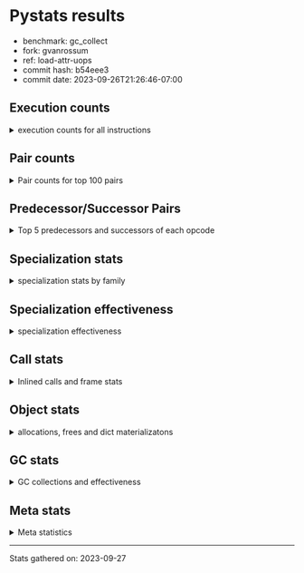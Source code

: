 
# Pystats results

- benchmark: gc_collect
- fork: gvanrossum
- ref: load-attr-uops
- commit hash: b54eee3
- commit date: 2023-09-26T21:26:46-07:00

## Execution counts

<details>
<summary> execution counts for all instructions </summary>

|Name | Count | Self | Cumulative | Miss ratio | 
|---|---:|---:|---:|---:|
| LOAD_FAST | 41,879,280 | 16.8% | 16.8% |  |
| STORE_ATTR_INSTANCE_VALUE | 32,256,000 | 12.9% | 29.7% |  |
| STORE_FAST | 24,215,100 | 9.7% | 39.4% |  |
| LOAD_FAST_LOAD_FAST | 16,519,680 | 6.6% | 46.1% |  |
| RESUME_CHECK | 16,515,960 | 6.6% | 52.7% | 0.0% |
| LOAD_CONST | 16,515,900 | 6.6% | 59.3% |  |
| RETURN_CONST | 16,512,000 | 6.6% | 65.9% |  |
| LOAD_GLOBAL_MODULE | 8,467,240 | 3.4% | 69.3% |  |
| FOR_ITER_RANGE | 8,455,740 | 3.4% | 72.7% |  |
| POP_TOP | 8,451,900 | 3.4% | 76.1% |  |
| CALL_PY_EXACT_ARGS | 8,451,840 | 3.4% | 79.5% |  |
| RETURN_VALUE | 8,067,960 | 3.2% | 82.7% |  |
| JUMP_BACKWARD | 8,067,840 | 3.2% | 86.0% |  |
| LOAD_ATTR_METHOD_WITH_VALUES | 8,064,000 | 3.2% | 89.2% |  |
| LOAD_ATTR_INSTANCE_VALUE | 8,064,000 | 3.2% | 92.4% |  |
| EXIT_INIT_CHECK | 8,064,000 | 3.2% | 95.7% |  |
| CALL_ALLOC_AND_ENTER_INIT | 8,064,000 | 3.2% | 98.9% |  |
| LOAD_GLOBAL_BUILTIN | 387,900 | 0.2% | 99.0% |  |
| GET_ITER | 387,900 | 0.2% | 99.2% |  |
| CALL_BUILTIN_CLASS | 387,900 | 0.2% | 99.4% |  |
| POP_JUMP_IF_FALSE | 387,840 | 0.2% | 99.5% |  |
| COMPARE_OP_INT | 387,840 | 0.2% | 99.7% |  |
| LOAD_ATTR_METHOD_NO_DICT | 384,000 | 0.2% | 99.8% |  |
| CALL_LIST_APPEND | 384,000 | 0.2% | 100.0% |  |
| PUSH_NULL | 15,540 | 0.0% | 100.0% |  |
| LOAD_ATTR_MODULE | 15,400 | 0.0% | 100.0% |  |
| CALL | 7,860 | 0.0% | 100.0% |  |
| CALL_BUILTIN_FAST_WITH_KEYWORDS | 7,680 | 0.0% | 100.0% |  |
| BUILD_LIST | 3,900 | 0.0% | 100.0% |  |
| POP_JUMP_IF_NOT_NONE | 3,840 | 0.0% | 100.0% |  |
| DELETE_FAST | 3,840 | 0.0% | 100.0% |  |
| BINARY_OP_SUBTRACT_FLOAT | 3,840 | 0.0% | 100.0% |  |
| BINARY_OP_MULTIPLY_INT | 3,840 | 0.0% | 100.0% |  |
| BINARY_OP_ADD_INT | 3,840 | 0.0% | 100.0% |  |
| BINARY_OP_ADD_FLOAT | 3,840 | 0.0% | 100.0% | 1.6% |
| LOAD_DEREF | 180 | 0.0% | 100.0% |  |
| CALL_FUNCTION_EX | 120 | 0.0% | 100.0% |  |
| NOP | 60 | 0.0% | 100.0% |  |
| LOAD_GLOBAL | 60 | 0.0% | 100.0% |  |
| LIST_EXTEND | 60 | 0.0% | 100.0% |  |
| COPY_FREE_VARS | 60 | 0.0% | 100.0% |  |
| CALL_INTRINSIC_1 | 60 | 0.0% | 100.0% |  |
| LOAD_ATTR | 40 | 0.0% | 100.0% |  |


</details>

## Pair counts

<details>
<summary> Pair counts for top 100 pairs </summary>

|Pair | Count | Self | Cumulative | 
|---|---:|---:|---:|
| STORE_ATTR_INSTANCE_VALUE RETURN_CONST | 16,128,000 | 6.5% | 6.5% |
| LOAD_FAST STORE_ATTR_INSTANCE_VALUE | 16,128,000 | 6.5% | 12.9% |
| LOAD_CONST LOAD_FAST | 16,128,000 | 6.5% | 19.4% |
| CALL_PY_EXACT_ARGS RESUME_CHECK | 8,451,840 | 3.4% | 22.8% |
| RETURN_CONST POP_TOP | 8,448,000 | 3.4% | 26.2% |
| STORE_FAST LOAD_GLOBAL_MODULE | 8,071,680 | 3.2% | 29.4% |
| STORE_FAST LOAD_FAST | 8,071,680 | 3.2% | 32.6% |
| RETURN_VALUE STORE_FAST | 8,067,840 | 3.2% | 35.9% |
| JUMP_BACKWARD FOR_ITER_RANGE | 8,067,840 | 3.2% | 39.1% |
| FOR_ITER_RANGE STORE_FAST | 8,067,840 | 3.2% | 42.4% |
| RESUME_CHECK LOAD_CONST | 8,064,060 | 3.2% | 45.6% |
| STORE_ATTR_INSTANCE_VALUE LOAD_FAST_LOAD_FAST | 8,064,000 | 3.2% | 48.8% |
| STORE_ATTR_INSTANCE_VALUE LOAD_CONST | 8,064,000 | 3.2% | 52.1% |
| RETURN_CONST EXIT_INIT_CHECK | 8,064,000 | 3.2% | 55.3% |
| RESUME_CHECK LOAD_FAST_LOAD_FAST | 8,064,000 | 3.2% | 58.5% |
| LOAD_GLOBAL_MODULE CALL_ALLOC_AND_ENTER_INIT | 8,064,000 | 3.2% | 61.8% |
| LOAD_FAST_LOAD_FAST STORE_ATTR_INSTANCE_VALUE | 8,064,000 | 3.2% | 65.0% |
| LOAD_FAST_LOAD_FAST LOAD_ATTR_INSTANCE_VALUE | 8,064,000 | 3.2% | 68.2% |
| LOAD_FAST STORE_FAST | 8,064,000 | 3.2% | 71.5% |
| LOAD_FAST LOAD_ATTR_METHOD_WITH_VALUES | 8,064,000 | 3.2% | 74.7% |
| LOAD_FAST CALL_PY_EXACT_ARGS | 8,064,000 | 3.2% | 77.9% |
| LOAD_ATTR_METHOD_WITH_VALUES LOAD_FAST | 8,064,000 | 3.2% | 81.1% |
| LOAD_ATTR_INSTANCE_VALUE STORE_ATTR_INSTANCE_VALUE | 8,064,000 | 3.2% | 84.4% |
| EXIT_INIT_CHECK RETURN_VALUE | 8,064,000 | 3.2% | 87.6% |
| CALL_ALLOC_AND_ENTER_INIT RESUME_CHECK | 8,064,000 | 3.2% | 90.8% |
| STORE_FAST JUMP_BACKWARD | 7,680,000 | 3.1% | 93.9% |
| POP_TOP LOAD_FAST | 7,680,000 | 3.1% | 97.0% |
| LOAD_GLOBAL_BUILTIN LOAD_FAST | 387,900 | 0.2% | 97.2% |
| GET_ITER FOR_ITER_RANGE | 387,900 | 0.2% | 97.3% |
| FOR_ITER_RANGE LOAD_FAST | 387,900 | 0.2% | 97.5% |
| CALL_BUILTIN_CLASS GET_ITER | 387,900 | 0.2% | 97.6% |
| STORE_FAST LOAD_GLOBAL_BUILTIN | 387,880 | 0.2% | 97.8% |
| LOAD_FAST CALL_BUILTIN_CLASS | 387,880 | 0.2% | 97.9% |
| LOAD_GLOBAL_MODULE LOAD_FAST_LOAD_FAST | 387,840 | 0.2% | 98.1% |
| LOAD_FAST_LOAD_FAST CALL_PY_EXACT_ARGS | 387,840 | 0.2% | 98.3% |
| LOAD_FAST LOAD_CONST | 387,840 | 0.2% | 98.4% |
| COMPARE_OP_INT POP_JUMP_IF_FALSE | 387,840 | 0.2% | 98.6% |
| RESUME_CHECK LOAD_FAST | 384,000 | 0.2% | 98.7% |
| POP_TOP RETURN_CONST | 384,000 | 0.2% | 98.9% |
| POP_TOP JUMP_BACKWARD | 384,000 | 0.2% | 99.0% |
| POP_JUMP_IF_FALSE LOAD_FAST | 384,000 | 0.2% | 99.2% |
| LOAD_FAST LOAD_ATTR_METHOD_NO_DICT | 384,000 | 0.2% | 99.3% |
| LOAD_FAST CALL_LIST_APPEND | 384,000 | 0.2% | 99.5% |
| LOAD_CONST COMPARE_OP_INT | 384,000 | 0.2% | 99.6% |
| LOAD_ATTR_METHOD_NO_DICT LOAD_FAST | 384,000 | 0.2% | 99.8% |
| CALL_LIST_APPEND LOAD_GLOBAL_MODULE | 384,000 | 0.2% | 99.9% |
| LOAD_ATTR_MODULE PUSH_NULL | 15,400 | 0.0% | 100.0% |
| LOAD_GLOBAL_MODULE LOAD_ATTR_MODULE | 15,380 | 0.0% | 100.0% |
| PUSH_NULL CALL | 7,740 | 0.0% | 100.0% |
| PUSH_NULL CALL_BUILTIN_FAST_WITH_KEYWORDS | 7,680 | 0.0% | 100.0% |
| LOAD_FAST RETURN_VALUE | 3,900 | 0.0% | 100.0% |
| STORE_FAST DELETE_FAST | 3,840 | 0.0% | 100.0% |
| RESUME_CHECK BUILD_LIST | 3,840 | 0.0% | 100.0% |
| POP_TOP LOAD_GLOBAL_MODULE | 3,840 | 0.0% | 100.0% |
| POP_JUMP_IF_NOT_NONE LOAD_FAST_LOAD_FAST | 3,840 | 0.0% | 100.0% |
| POP_JUMP_IF_FALSE JUMP_BACKWARD | 3,840 | 0.0% | 100.0% |
| LOAD_FAST_LOAD_FAST LOAD_FAST | 3,840 | 0.0% | 100.0% |
| LOAD_FAST POP_JUMP_IF_NOT_NONE | 3,840 | 0.0% | 100.0% |
| LOAD_FAST LOAD_GLOBAL_MODULE | 3,840 | 0.0% | 100.0% |
| LOAD_FAST BINARY_OP_SUBTRACT_FLOAT | 3,840 | 0.0% | 100.0% |
| LOAD_CONST BINARY_OP_ADD_INT | 3,840 | 0.0% | 100.0% |
| DELETE_FAST LOAD_GLOBAL_MODULE | 3,840 | 0.0% | 100.0% |
| CALL_BUILTIN_FAST_WITH_KEYWORDS STORE_FAST | 3,840 | 0.0% | 100.0% |
| CALL_BUILTIN_FAST_WITH_KEYWORDS POP_TOP | 3,840 | 0.0% | 100.0% |
| CALL STORE_FAST | 3,840 | 0.0% | 100.0% |
| CALL LOAD_FAST | 3,840 | 0.0% | 100.0% |
| BUILD_LIST STORE_FAST | 3,840 | 0.0% | 100.0% |
| BINARY_OP_SUBTRACT_FLOAT BINARY_OP_ADD_FLOAT | 3,840 | 0.0% | 100.0% |
| BINARY_OP_MULTIPLY_INT COMPARE_OP_INT | 3,840 | 0.0% | 100.0% |
| BINARY_OP_ADD_INT BINARY_OP_MULTIPLY_INT | 3,840 | 0.0% | 100.0% |
| BINARY_OP_ADD_FLOAT STORE_FAST | 3,840 | 0.0% | 100.0% |
| PUSH_NULL LOAD_FAST | 120 | 0.0% | 100.0% |
| LOAD_DEREF PUSH_NULL | 120 | 0.0% | 100.0% |
| CALL CALL | 100 | 0.0% | 100.0% |
| RETURN_VALUE RETURN_VALUE | 60 | 0.0% | 100.0% |
| RESUME_CHECK LOAD_DEREF | 60 | 0.0% | 100.0% |
| POP_TOP NOP | 60 | 0.0% | 100.0% |
| NOP LOAD_DEREF | 60 | 0.0% | 100.0% |
| LOAD_FAST CALL_FUNCTION_EX | 60 | 0.0% | 100.0% |
| LOAD_FAST BUILD_LIST | 60 | 0.0% | 100.0% |
| LOAD_DEREF LIST_EXTEND | 60 | 0.0% | 100.0% |
| LOAD_CONST STORE_FAST | 60 | 0.0% | 100.0% |
| LIST_EXTEND CALL_INTRINSIC_1 | 60 | 0.0% | 100.0% |
| COPY_FREE_VARS RESUME_CHECK | 60 | 0.0% | 100.0% |
| CALL_INTRINSIC_1 CALL_FUNCTION_EX | 60 | 0.0% | 100.0% |
| CALL_FUNCTION_EX RESUME_CHECK | 60 | 0.0% | 100.0% |
| CALL_FUNCTION_EX COPY_FREE_VARS | 60 | 0.0% | 100.0% |
| CALL POP_TOP | 60 | 0.0% | 100.0% |
| BUILD_LIST LOAD_DEREF | 60 | 0.0% | 100.0% |
| RETURN_VALUE LOAD_GLOBAL | 40 | 0.0% | 100.0% |
| STORE_FAST LOAD_GLOBAL | 20 | 0.0% | 100.0% |
| RETURN_VALUE LOAD_GLOBAL_MODULE | 20 | 0.0% | 100.0% |
| LOAD_GLOBAL_MODULE LOAD_ATTR | 20 | 0.0% | 100.0% |
| LOAD_GLOBAL LOAD_GLOBAL_MODULE | 20 | 0.0% | 100.0% |
| LOAD_GLOBAL LOAD_GLOBAL_BUILTIN | 20 | 0.0% | 100.0% |
| LOAD_GLOBAL LOAD_ATTR | 20 | 0.0% | 100.0% |
| LOAD_FAST CALL | 20 | 0.0% | 100.0% |
| LOAD_ATTR PUSH_NULL | 20 | 0.0% | 100.0% |
| LOAD_ATTR LOAD_ATTR_MODULE | 20 | 0.0% | 100.0% |
| CALL CALL_BUILTIN_CLASS | 20 | 0.0% | 100.0% |


</details>

## Predecessor/Successor Pairs

<details>
<summary> Top 5 predecessors and successors of each opcode </summary>

### EXIT_INIT_CHECK

<details>
<summary> Successors and predecessors for EXIT_INIT_CHECK </summary>

|Predecessors | Count | Percentage | 
|---|---:|---:|
| RETURN_CONST | 8,064,000 | 100.0% |

|Successors | Count | Percentage | 
|---|---:|---:|
| RETURN_VALUE | 8,064,000 | 100.0% |


</details>

### GET_ITER

<details>
<summary> Successors and predecessors for GET_ITER </summary>

|Predecessors | Count | Percentage | 
|---|---:|---:|
| CALL_BUILTIN_CLASS | 387,900 | 100.0% |

|Successors | Count | Percentage | 
|---|---:|---:|
| FOR_ITER_RANGE | 387,900 | 100.0% |


</details>

### NOP

<details>
<summary> Successors and predecessors for NOP </summary>

|Predecessors | Count | Percentage | 
|---|---:|---:|
| POP_TOP | 60 | 100.0% |

|Successors | Count | Percentage | 
|---|---:|---:|
| LOAD_DEREF | 60 | 100.0% |


</details>

### POP_TOP

<details>
<summary> Successors and predecessors for POP_TOP </summary>

|Predecessors | Count | Percentage | 
|---|---:|---:|
| RETURN_CONST | 8,448,000 | 100.0% |
| CALL_BUILTIN_FAST_WITH_KEYWORDS | 3,840 | 0.0% |
| CALL | 60 | 0.0% |

|Successors | Count | Percentage | 
|---|---:|---:|
| LOAD_FAST | 7,680,000 | 90.9% |
| RETURN_CONST | 384,000 | 4.5% |
| JUMP_BACKWARD | 384,000 | 4.5% |
| LOAD_GLOBAL_MODULE | 3,840 | 0.0% |
| NOP | 60 | 0.0% |


</details>

### PUSH_NULL

<details>
<summary> Successors and predecessors for PUSH_NULL </summary>

|Predecessors | Count | Percentage | 
|---|---:|---:|
| LOAD_ATTR_MODULE | 15,400 | 99.1% |
| LOAD_DEREF | 120 | 0.8% |
| LOAD_ATTR | 20 | 0.1% |

|Successors | Count | Percentage | 
|---|---:|---:|
| CALL | 7,740 | 49.8% |
| CALL_BUILTIN_FAST_WITH_KEYWORDS | 7,680 | 49.4% |
| LOAD_FAST | 120 | 0.8% |


</details>

### RETURN_VALUE

<details>
<summary> Successors and predecessors for RETURN_VALUE </summary>

|Predecessors | Count | Percentage | 
|---|---:|---:|
| EXIT_INIT_CHECK | 8,064,000 | 100.0% |
| LOAD_FAST | 3,900 | 0.0% |
| RETURN_VALUE | 60 | 0.0% |

|Successors | Count | Percentage | 
|---|---:|---:|
| STORE_FAST | 8,067,840 | 100.0% |
| RETURN_VALUE | 60 | 0.0% |
| LOAD_GLOBAL | 40 | 0.0% |
| LOAD_GLOBAL_MODULE | 20 | 0.0% |


</details>

### BUILD_LIST

<details>
<summary> Successors and predecessors for BUILD_LIST </summary>

|Predecessors | Count | Percentage | 
|---|---:|---:|
| RESUME_CHECK | 3,840 | 98.5% |
| LOAD_FAST | 60 | 1.5% |

|Successors | Count | Percentage | 
|---|---:|---:|
| STORE_FAST | 3,840 | 98.5% |
| LOAD_DEREF | 60 | 1.5% |


</details>

### CALL

<details>
<summary> Successors and predecessors for CALL </summary>

|Predecessors | Count | Percentage | 
|---|---:|---:|
| PUSH_NULL | 7,740 | 98.5% |
| CALL | 100 | 1.3% |
| LOAD_FAST | 20 | 0.3% |

|Successors | Count | Percentage | 
|---|---:|---:|
| STORE_FAST | 3,840 | 48.9% |
| LOAD_FAST | 3,840 | 48.9% |
| CALL | 100 | 1.3% |
| POP_TOP | 60 | 0.8% |
| CALL_BUILTIN_CLASS | 20 | 0.3% |


</details>

### CALL_FUNCTION_EX

<details>
<summary> Successors and predecessors for CALL_FUNCTION_EX </summary>

|Predecessors | Count | Percentage | 
|---|---:|---:|
| LOAD_FAST | 60 | 50.0% |
| CALL_INTRINSIC_1 | 60 | 50.0% |

|Successors | Count | Percentage | 
|---|---:|---:|
| RESUME_CHECK | 60 | 50.0% |
| COPY_FREE_VARS | 60 | 50.0% |


</details>

### CALL_INTRINSIC_1

<details>
<summary> Successors and predecessors for CALL_INTRINSIC_1 </summary>

|Predecessors | Count | Percentage | 
|---|---:|---:|
| LIST_EXTEND | 60 | 100.0% |

|Successors | Count | Percentage | 
|---|---:|---:|
| CALL_FUNCTION_EX | 60 | 100.0% |


</details>

### COPY_FREE_VARS

<details>
<summary> Successors and predecessors for COPY_FREE_VARS </summary>

|Predecessors | Count | Percentage | 
|---|---:|---:|
| CALL_FUNCTION_EX | 60 | 100.0% |

|Successors | Count | Percentage | 
|---|---:|---:|
| RESUME_CHECK | 60 | 100.0% |


</details>

### DELETE_FAST

<details>
<summary> Successors and predecessors for DELETE_FAST </summary>

|Predecessors | Count | Percentage | 
|---|---:|---:|
| STORE_FAST | 3,840 | 100.0% |

|Successors | Count | Percentage | 
|---|---:|---:|
| LOAD_GLOBAL_MODULE | 3,840 | 100.0% |


</details>

### JUMP_BACKWARD

<details>
<summary> Successors and predecessors for JUMP_BACKWARD </summary>

|Predecessors | Count | Percentage | 
|---|---:|---:|
| STORE_FAST | 7,680,000 | 95.2% |
| POP_TOP | 384,000 | 4.8% |
| POP_JUMP_IF_FALSE | 3,840 | 0.0% |

|Successors | Count | Percentage | 
|---|---:|---:|
| FOR_ITER_RANGE | 8,067,840 | 100.0% |


</details>

### LIST_EXTEND

<details>
<summary> Successors and predecessors for LIST_EXTEND </summary>

|Predecessors | Count | Percentage | 
|---|---:|---:|
| LOAD_DEREF | 60 | 100.0% |

|Successors | Count | Percentage | 
|---|---:|---:|
| CALL_INTRINSIC_1 | 60 | 100.0% |


</details>

### LOAD_ATTR

<details>
<summary> Successors and predecessors for LOAD_ATTR </summary>

|Predecessors | Count | Percentage | 
|---|---:|---:|
| LOAD_GLOBAL_MODULE | 20 | 50.0% |
| LOAD_GLOBAL | 20 | 50.0% |

|Successors | Count | Percentage | 
|---|---:|---:|
| PUSH_NULL | 20 | 50.0% |
| LOAD_ATTR_MODULE | 20 | 50.0% |


</details>

### LOAD_CONST

<details>
<summary> Successors and predecessors for LOAD_CONST </summary>

|Predecessors | Count | Percentage | 
|---|---:|---:|
| RESUME_CHECK | 8,064,060 | 48.8% |
| STORE_ATTR_INSTANCE_VALUE | 8,064,000 | 48.8% |
| LOAD_FAST | 387,840 | 2.3% |

|Successors | Count | Percentage | 
|---|---:|---:|
| LOAD_FAST | 16,128,000 | 97.7% |
| COMPARE_OP_INT | 384,000 | 2.3% |
| BINARY_OP_ADD_INT | 3,840 | 0.0% |
| STORE_FAST | 60 | 0.0% |


</details>

### LOAD_DEREF

<details>
<summary> Successors and predecessors for LOAD_DEREF </summary>

|Predecessors | Count | Percentage | 
|---|---:|---:|
| RESUME_CHECK | 60 | 33.3% |
| NOP | 60 | 33.3% |
| BUILD_LIST | 60 | 33.3% |

|Successors | Count | Percentage | 
|---|---:|---:|
| PUSH_NULL | 120 | 66.7% |
| LIST_EXTEND | 60 | 33.3% |


</details>

### LOAD_FAST

<details>
<summary> Successors and predecessors for LOAD_FAST </summary>

|Predecessors | Count | Percentage | 
|---|---:|---:|
| LOAD_CONST | 16,128,000 | 38.5% |
| STORE_FAST | 8,071,680 | 19.3% |
| LOAD_ATTR_METHOD_WITH_VALUES | 8,064,000 | 19.3% |
| POP_TOP | 7,680,000 | 18.3% |
| LOAD_GLOBAL_BUILTIN | 387,900 | 0.9% |

|Successors | Count | Percentage | 
|---|---:|---:|
| STORE_ATTR_INSTANCE_VALUE | 16,128,000 | 38.5% |
| STORE_FAST | 8,064,000 | 19.3% |
| LOAD_ATTR_METHOD_WITH_VALUES | 8,064,000 | 19.3% |
| CALL_PY_EXACT_ARGS | 8,064,000 | 19.3% |
| CALL_BUILTIN_CLASS | 387,880 | 0.9% |


</details>

### LOAD_FAST_LOAD_FAST

<details>
<summary> Successors and predecessors for LOAD_FAST_LOAD_FAST </summary>

|Predecessors | Count | Percentage | 
|---|---:|---:|
| STORE_ATTR_INSTANCE_VALUE | 8,064,000 | 48.8% |
| RESUME_CHECK | 8,064,000 | 48.8% |
| LOAD_GLOBAL_MODULE | 387,840 | 2.3% |
| POP_JUMP_IF_NOT_NONE | 3,840 | 0.0% |

|Successors | Count | Percentage | 
|---|---:|---:|
| STORE_ATTR_INSTANCE_VALUE | 8,064,000 | 48.8% |
| LOAD_ATTR_INSTANCE_VALUE | 8,064,000 | 48.8% |
| CALL_PY_EXACT_ARGS | 387,840 | 2.3% |
| LOAD_FAST | 3,840 | 0.0% |


</details>

### LOAD_GLOBAL

<details>
<summary> Successors and predecessors for LOAD_GLOBAL </summary>

|Predecessors | Count | Percentage | 
|---|---:|---:|
| RETURN_VALUE | 40 | 66.7% |
| STORE_FAST | 20 | 33.3% |

|Successors | Count | Percentage | 
|---|---:|---:|
| LOAD_GLOBAL_MODULE | 20 | 33.3% |
| LOAD_GLOBAL_BUILTIN | 20 | 33.3% |
| LOAD_ATTR | 20 | 33.3% |


</details>

### POP_JUMP_IF_FALSE

<details>
<summary> Successors and predecessors for POP_JUMP_IF_FALSE </summary>

|Predecessors | Count | Percentage | 
|---|---:|---:|
| COMPARE_OP_INT | 387,840 | 100.0% |

|Successors | Count | Percentage | 
|---|---:|---:|
| LOAD_FAST | 384,000 | 99.0% |
| JUMP_BACKWARD | 3,840 | 1.0% |


</details>

### POP_JUMP_IF_NOT_NONE

<details>
<summary> Successors and predecessors for POP_JUMP_IF_NOT_NONE </summary>

|Predecessors | Count | Percentage | 
|---|---:|---:|
| LOAD_FAST | 3,840 | 100.0% |

|Successors | Count | Percentage | 
|---|---:|---:|
| LOAD_FAST_LOAD_FAST | 3,840 | 100.0% |


</details>

### RETURN_CONST

<details>
<summary> Successors and predecessors for RETURN_CONST </summary>

|Predecessors | Count | Percentage | 
|---|---:|---:|
| STORE_ATTR_INSTANCE_VALUE | 16,128,000 | 97.7% |
| POP_TOP | 384,000 | 2.3% |

|Successors | Count | Percentage | 
|---|---:|---:|
| POP_TOP | 8,448,000 | 51.2% |
| EXIT_INIT_CHECK | 8,064,000 | 48.8% |


</details>

### STORE_FAST

<details>
<summary> Successors and predecessors for STORE_FAST </summary>

|Predecessors | Count | Percentage | 
|---|---:|---:|
| RETURN_VALUE | 8,067,840 | 33.3% |
| FOR_ITER_RANGE | 8,067,840 | 33.3% |
| LOAD_FAST | 8,064,000 | 33.3% |
| CALL_BUILTIN_FAST_WITH_KEYWORDS | 3,840 | 0.0% |
| CALL | 3,840 | 0.0% |

|Successors | Count | Percentage | 
|---|---:|---:|
| LOAD_GLOBAL_MODULE | 8,071,680 | 33.3% |
| LOAD_FAST | 8,071,680 | 33.3% |
| JUMP_BACKWARD | 7,680,000 | 31.7% |
| LOAD_GLOBAL_BUILTIN | 387,880 | 1.6% |
| DELETE_FAST | 3,840 | 0.0% |


</details>

### BINARY_OP_ADD_FLOAT

<details>
<summary> Successors and predecessors for BINARY_OP_ADD_FLOAT </summary>

|Predecessors | Count | Percentage | 
|---|---:|---:|
| BINARY_OP_SUBTRACT_FLOAT | 3,840 | 100.0% |

|Successors | Count | Percentage | 
|---|---:|---:|
| STORE_FAST | 3,840 | 100.0% |


</details>

### BINARY_OP_ADD_INT

<details>
<summary> Successors and predecessors for BINARY_OP_ADD_INT </summary>

|Predecessors | Count | Percentage | 
|---|---:|---:|
| LOAD_CONST | 3,840 | 100.0% |

|Successors | Count | Percentage | 
|---|---:|---:|
| BINARY_OP_MULTIPLY_INT | 3,840 | 100.0% |


</details>

### BINARY_OP_MULTIPLY_INT

<details>
<summary> Successors and predecessors for BINARY_OP_MULTIPLY_INT </summary>

|Predecessors | Count | Percentage | 
|---|---:|---:|
| BINARY_OP_ADD_INT | 3,840 | 100.0% |

|Successors | Count | Percentage | 
|---|---:|---:|
| COMPARE_OP_INT | 3,840 | 100.0% |


</details>

### BINARY_OP_SUBTRACT_FLOAT

<details>
<summary> Successors and predecessors for BINARY_OP_SUBTRACT_FLOAT </summary>

|Predecessors | Count | Percentage | 
|---|---:|---:|
| LOAD_FAST | 3,840 | 100.0% |

|Successors | Count | Percentage | 
|---|---:|---:|
| BINARY_OP_ADD_FLOAT | 3,840 | 100.0% |


</details>

### CALL_ALLOC_AND_ENTER_INIT

<details>
<summary> Successors and predecessors for CALL_ALLOC_AND_ENTER_INIT </summary>

|Predecessors | Count | Percentage | 
|---|---:|---:|
| LOAD_GLOBAL_MODULE | 8,064,000 | 100.0% |

|Successors | Count | Percentage | 
|---|---:|---:|
| RESUME_CHECK | 8,064,000 | 100.0% |


</details>

### CALL_BUILTIN_CLASS

<details>
<summary> Successors and predecessors for CALL_BUILTIN_CLASS </summary>

|Predecessors | Count | Percentage | 
|---|---:|---:|
| LOAD_FAST | 387,880 | 100.0% |
| CALL | 20 | 0.0% |

|Successors | Count | Percentage | 
|---|---:|---:|
| GET_ITER | 387,900 | 100.0% |


</details>

### CALL_BUILTIN_FAST_WITH_KEYWORDS

<details>
<summary> Successors and predecessors for CALL_BUILTIN_FAST_WITH_KEYWORDS </summary>

|Predecessors | Count | Percentage | 
|---|---:|---:|
| PUSH_NULL | 7,680 | 100.0% |

|Successors | Count | Percentage | 
|---|---:|---:|
| STORE_FAST | 3,840 | 50.0% |
| POP_TOP | 3,840 | 50.0% |


</details>

### CALL_LIST_APPEND

<details>
<summary> Successors and predecessors for CALL_LIST_APPEND </summary>

|Predecessors | Count | Percentage | 
|---|---:|---:|
| LOAD_FAST | 384,000 | 100.0% |

|Successors | Count | Percentage | 
|---|---:|---:|
| LOAD_GLOBAL_MODULE | 384,000 | 100.0% |


</details>

### CALL_PY_EXACT_ARGS

<details>
<summary> Successors and predecessors for CALL_PY_EXACT_ARGS </summary>

|Predecessors | Count | Percentage | 
|---|---:|---:|
| LOAD_FAST | 8,064,000 | 95.4% |
| LOAD_FAST_LOAD_FAST | 387,840 | 4.6% |

|Successors | Count | Percentage | 
|---|---:|---:|
| RESUME_CHECK | 8,451,840 | 100.0% |


</details>

### COMPARE_OP_INT

<details>
<summary> Successors and predecessors for COMPARE_OP_INT </summary>

|Predecessors | Count | Percentage | 
|---|---:|---:|
| LOAD_CONST | 384,000 | 99.0% |
| BINARY_OP_MULTIPLY_INT | 3,840 | 1.0% |

|Successors | Count | Percentage | 
|---|---:|---:|
| POP_JUMP_IF_FALSE | 387,840 | 100.0% |


</details>

### FOR_ITER_RANGE

<details>
<summary> Successors and predecessors for FOR_ITER_RANGE </summary>

|Predecessors | Count | Percentage | 
|---|---:|---:|
| JUMP_BACKWARD | 8,067,840 | 95.4% |
| GET_ITER | 387,900 | 4.6% |

|Successors | Count | Percentage | 
|---|---:|---:|
| STORE_FAST | 8,067,840 | 95.4% |
| LOAD_FAST | 387,900 | 4.6% |


</details>

### LOAD_ATTR_INSTANCE_VALUE

<details>
<summary> Successors and predecessors for LOAD_ATTR_INSTANCE_VALUE </summary>

|Predecessors | Count | Percentage | 
|---|---:|---:|
| LOAD_FAST_LOAD_FAST | 8,064,000 | 100.0% |

|Successors | Count | Percentage | 
|---|---:|---:|
| STORE_ATTR_INSTANCE_VALUE | 8,064,000 | 100.0% |


</details>

### LOAD_ATTR_METHOD_NO_DICT

<details>
<summary> Successors and predecessors for LOAD_ATTR_METHOD_NO_DICT </summary>

|Predecessors | Count | Percentage | 
|---|---:|---:|
| LOAD_FAST | 384,000 | 100.0% |

|Successors | Count | Percentage | 
|---|---:|---:|
| LOAD_FAST | 384,000 | 100.0% |


</details>

### LOAD_ATTR_METHOD_WITH_VALUES

<details>
<summary> Successors and predecessors for LOAD_ATTR_METHOD_WITH_VALUES </summary>

|Predecessors | Count | Percentage | 
|---|---:|---:|
| LOAD_FAST | 8,064,000 | 100.0% |

|Successors | Count | Percentage | 
|---|---:|---:|
| LOAD_FAST | 8,064,000 | 100.0% |


</details>

### LOAD_ATTR_MODULE

<details>
<summary> Successors and predecessors for LOAD_ATTR_MODULE </summary>

|Predecessors | Count | Percentage | 
|---|---:|---:|
| LOAD_GLOBAL_MODULE | 15,380 | 99.9% |
| LOAD_ATTR | 20 | 0.1% |

|Successors | Count | Percentage | 
|---|---:|---:|
| PUSH_NULL | 15,400 | 100.0% |


</details>

### LOAD_GLOBAL_BUILTIN

<details>
<summary> Successors and predecessors for LOAD_GLOBAL_BUILTIN </summary>

|Predecessors | Count | Percentage | 
|---|---:|---:|
| STORE_FAST | 387,880 | 100.0% |
| LOAD_GLOBAL | 20 | 0.0% |

|Successors | Count | Percentage | 
|---|---:|---:|
| LOAD_FAST | 387,900 | 100.0% |


</details>

### LOAD_GLOBAL_MODULE

<details>
<summary> Successors and predecessors for LOAD_GLOBAL_MODULE </summary>

|Predecessors | Count | Percentage | 
|---|---:|---:|
| STORE_FAST | 8,071,680 | 95.3% |
| CALL_LIST_APPEND | 384,000 | 4.5% |
| POP_TOP | 3,840 | 0.0% |
| LOAD_FAST | 3,840 | 0.0% |
| DELETE_FAST | 3,840 | 0.0% |

|Successors | Count | Percentage | 
|---|---:|---:|
| CALL_ALLOC_AND_ENTER_INIT | 8,064,000 | 95.2% |
| LOAD_FAST_LOAD_FAST | 387,840 | 4.6% |
| LOAD_ATTR_MODULE | 15,380 | 0.2% |
| LOAD_ATTR | 20 | 0.0% |


</details>

### RESUME_CHECK

<details>
<summary> Successors and predecessors for RESUME_CHECK </summary>

|Predecessors | Count | Percentage | 
|---|---:|---:|
| CALL_PY_EXACT_ARGS | 8,451,840 | 51.2% |
| CALL_ALLOC_AND_ENTER_INIT | 8,064,000 | 48.8% |
| COPY_FREE_VARS | 60 | 0.0% |
| CALL_FUNCTION_EX | 60 | 0.0% |

|Successors | Count | Percentage | 
|---|---:|---:|
| LOAD_CONST | 8,064,060 | 48.8% |
| LOAD_FAST_LOAD_FAST | 8,064,000 | 48.8% |
| LOAD_FAST | 384,000 | 2.3% |
| BUILD_LIST | 3,840 | 0.0% |
| LOAD_DEREF | 60 | 0.0% |


</details>

### STORE_ATTR_INSTANCE_VALUE

<details>
<summary> Successors and predecessors for STORE_ATTR_INSTANCE_VALUE </summary>

|Predecessors | Count | Percentage | 
|---|---:|---:|
| LOAD_FAST | 16,128,000 | 50.0% |
| LOAD_FAST_LOAD_FAST | 8,064,000 | 25.0% |
| LOAD_ATTR_INSTANCE_VALUE | 8,064,000 | 25.0% |

|Successors | Count | Percentage | 
|---|---:|---:|
| RETURN_CONST | 16,128,000 | 50.0% |
| LOAD_FAST_LOAD_FAST | 8,064,000 | 25.0% |
| LOAD_CONST | 8,064,000 | 25.0% |


</details>


</details>

## Specialization stats

<details>
<summary> specialization stats by family </summary>

### BINARY_OP

<details>
<summary> specialization stats for BINARY_OP family </summary>

|Kind | Count | Ratio | 
|---|---|---|
|          hit |        15300 | 99.6% |
|         miss |           60 | 0.4% |


</details>

### CALL

<details>
<summary> specialization stats for CALL family </summary>

|Kind | Count | Ratio | 
|---|---|---|
| specialization.deferred |         7740 | 0.0% |
|          hit |     17295420 | 100.0% |

#### Specialization attempts

| | Count | Ratio | 
|---|---:|---:|
| Success | 20 | 16.7% |
| Failure | 100 | 83.3% |

|Failure kind | Count | Ratio | 
|---|---:|---:|
| cfunc noargs | 100 | 100.0% |


</details>

### COMPARE_OP

<details>
<summary> specialization stats for COMPARE_OP family </summary>

|Kind | Count | Ratio | 
|---|---|---|
|          hit |       387840 | 100.0% |


</details>

### FOR_ITER

<details>
<summary> specialization stats for FOR_ITER family </summary>

|Kind | Count | Ratio | 
|---|---|---|
|          hit |      8455740 | 100.0% |


</details>

### JUMP_BACKWARD

<details>
<summary> specialization stats for JUMP_BACKWARD family </summary>

|Kind | Count | Ratio | 
|---|---|---|


</details>

### LOAD_ATTR

<details>
<summary> specialization stats for LOAD_ATTR family </summary>

|Kind | Count | Ratio | 
|---|---|---|
| specialization.deferred |           20 | 0.0% |
|          hit |     16527400 | 100.0% |

#### Specialization attempts

| | Count | Ratio | 
|---|---:|---:|
| Success | 20 | 100.0% |
| Failure | 0 | 0.0% |

|Failure kind | Count | Ratio | 
|---|---:|---:|


</details>

### LOAD_GLOBAL

<details>
<summary> specialization stats for LOAD_GLOBAL family </summary>

|Kind | Count | Ratio | 
|---|---|---|
| specialization.deferred |           20 | 0.0% |
|          hit |      8855140 | 100.0% |

#### Specialization attempts

| | Count | Ratio | 
|---|---:|---:|
| Success | 40 | 100.0% |
| Failure | 0 | 0.0% |

|Failure kind | Count | Ratio | 
|---|---:|---:|


</details>

### POP_JUMP_IF_FALSE

<details>
<summary> specialization stats for POP_JUMP_IF_FALSE family </summary>

|Kind | Count | Ratio | 
|---|---|---|


</details>

### POP_JUMP_IF_NOT_NONE

<details>
<summary> specialization stats for POP_JUMP_IF_NOT_NONE family </summary>

|Kind | Count | Ratio | 
|---|---|---|


</details>

### STORE_ATTR

<details>
<summary> specialization stats for STORE_ATTR family </summary>

|Kind | Count | Ratio | 
|---|---|---|
|          hit |     32256000 | 100.0% |


</details>


</details>

## Specialization effectiveness

<details>
<summary> specialization effectiveness </summary>

|Instructions | Count | Ratio | 
|---|---:|---:|
| Basic | 140,637,540 | 56.4% |
| Not specialized | 8,475,220 | 3.4% |
| Specialized | 100,301,120 | 40.2% |

### Deferred by instruction

<details>
<summary> deferred by instruction </summary>

|Name | Count | Ratio | 
|---|---:|---:|
| RESUME | 368,934,881,474,191,024,640 | 100.0% |
| CALL | 7,740 | 0.0% |
| LOAD_GLOBAL | 20 | 0.0% |
| LOAD_ATTR | 20 | 0.0% |
| UNPACK_SEQUENCE | 0 | 0.0% |
| TO_BOOL | 0 | 0.0% |
| STORE_SUBSCR | 0 | 0.0% |
| STORE_SLICE | 0 | 0.0% |
| STORE_FAST | 0 | 0.0% |
| STORE_ATTR_INSTANCE_VALUE | 0 | 0.0% |


</details>

### Misses by instruction

<details>
<summary> misses by instruction </summary>

|Name | Count | Ratio | 
|---|---:|---:|
| RESUME_CHECK | 7,680 | 49.8% |
| RESUME | 7,680 | 49.8% |
| BINARY_OP_ADD_FLOAT | 60 | 0.4% |
| STORE_FAST | 0 | 0.0% |
| STORE_ATTR_INSTANCE_VALUE | 0 | 0.0% |
| RETURN_VALUE | 0 | 0.0% |
| RETURN_CONST | 0 | 0.0% |
| PUSH_NULL | 0 | 0.0% |
| POP_TOP | 0 | 0.0% |
| NOP | 0 | 0.0% |


</details>


</details>

## Call stats

<details>
<summary> Inlined calls and frame stats </summary>

| | Count | Ratio | 
|---|---:|---:|
| Calls to PyEval_EvalDefault | 0 | 0.0% |
| Calls to Python functions inlined | 16,515,960 | 100.0% |
| Calls via PyEval_EvalFrame (total) | 0 | 0.0% |
| Calls via PyEval_EvalFrame (vector) | 0 | 0.0% |
| Calls via PyEval_EvalFrame (generator) | 0 | 0.0% |
| Calls via PyEval_EvalFrame (legacy) | 0 | 0.0% |
| Calls via PyEval_EvalFrame (function vectorcall) | 0 | 0.0% |
| Calls via PyEval_EvalFrame (build class) | 0 | 0.0% |
| Calls via PyEval_EvalFrame (slot) | 0 | 0.0% |
| Calls via PyEval_EvalFrame (function ex) | 120 | 0.0% |
| Calls via PyEval_EvalFrame (api) | 0 | 0.0% |
| Calls via PyEval_EvalFrame (method) | 0 | 0.0% |
| Frames pushed | 24,579,960 | 148.8% |
| Frame objects created | 0 | 0.0% |


</details>

## Object stats

<details>
<summary> allocations, frees and dict materializatons </summary>

| | Count | Ratio | 
|---|---:|---:|
| Allocations from freelist | 0 | 0.0% |
| Frees to freelist | 11,640 |  |
| Allocations | 16,953,960 | 100.0% |
| Allocations to 512 bytes | 16,953,960 | 100.0% |
| Allocations to 4 kbytes | 0 | 0.0% |
| Allocations over 4 kbytes | 0 | 0.0% |
| Frees | 16,957,720 |  |
| New values | 0 |  |
| Interpreter increfs | 131,386,240 | 89.3% |
| Interpreter decrefs | 123,733,380 | 79.3% |
| Increfs | 15,744,100 | 10.7% |
| Decrefs | 32,286,800 | 20.7% |
| Materialize dict (on request) | 0 |  |
| Materialize dict (new key) | 0 |  |
| Materialize dict (too big) | 0 |  |
| Materialize dict (str subclass) | 0 |  |
| Dematerialize dict | 0 |  |
| Method cache hits | 20 |  |
| Method cache misses | 0 |  |
| Method cache collisions | 0 |  |
| Method cache dunder hits | 0 |  |
| Method cache dunder misses | 0 |  |


</details>

## GC stats

<details>
<summary> GC collections and effectiveness </summary>

|Generation | Collections | Objects collected | Object visits | 
|---:|---:|---:|---:|
| 0 | 7,680 | 0 | 32,509,440 |
| 1 | 0 | 0 | 0 |
| 2 | 7,680 | 8,064,000 | 974,868,560 |


</details>

## Meta stats

<details>
<summary> Meta statistics </summary>

| | Count | 
|---|---:|
| Number of data files | 20 |


</details>

---
Stats gathered on: 2023-09-27
